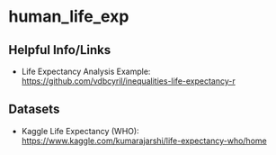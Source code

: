 # human_life_exp

## Helpful Info/Links
- Life Expectancy Analysis Example: https://github.com/vdbcyril/inequalities-life-expectancy-r

## Datasets 
- Kaggle Life Expectancy (WHO): https://www.kaggle.com/kumarajarshi/life-expectancy-who/home